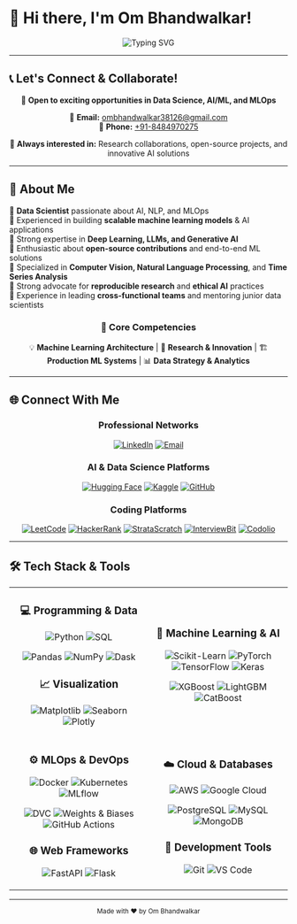 # 👋 Hi there, I'm Om Bhandwalkar!

<div align="center">

![Typing SVG](https://readme-typing-svg.herokuapp.com?font=Fira+Code&size=30&duration=3000&pause=1000&color=00D9FF&center=true&vCenter=true&width=600&height=100&lines=Data+Scientist+%F0%9F%93%8A;Deep+Learning+Engineer+%F0%9F%A7%A0;Cloud+AI+Architect+%E2%98%81%EF%B8%8F;Transforming+Data+into+Intelligence+%E2%9C%A8)

</div>

---

## 📞 Let's Connect & Collaborate!

<div align="center">

💼 **Open to exciting opportunities in Data Science, AI/ML, and MLOps**

📧 **Email:** [ombhandwalkar38126@gmail.com](mailto:ombhandwalkar38126@gmail.com)  
📱 **Phone:** [+91-8484970275](tel:+)

🤝 **Always interested in:** Research collaborations, open-source projects, and innovative AI solutions

</div>

---

## 🚀 About Me

🔹 **Data Scientist** passionate about AI, NLP, and MLOps  
🔹 Experienced in building **scalable machine learning models** & AI applications  
🔹 Strong expertise in **Deep Learning, LLMs, and Generative AI**  
🔹 Enthusiastic about **open-source contributions** and end-to-end ML solutions  
🔹 Specialized in **Computer Vision, Natural Language Processing**, and **Time Series Analysis**  
🔹 Strong advocate for **reproducible research** and **ethical AI** practices  
🔹 Experience in leading **cross-functional teams** and mentoring junior data scientists  

<div align="center">

### 🎯 Core Competencies

💡 **Machine Learning Architecture** | 🔬 **Research & Innovation** | 🏗️ **Production ML Systems** | 📊 **Data Strategy & Analytics**

</div>

---

## 🌐 Connect With Me

<div align="center">

### Professional Networks
[![LinkedIn](https://img.shields.io/badge/LinkedIn-0A66C2?style=for-the-badge&logo=linkedin&logoColor=white)](https://www.linkedin.com/in/om-bhandwalkar-867928261/)
[![Email](https://img.shields.io/badge/Email-D14836?style=for-the-badge&logo=gmail&logoColor=white)](mailto:ombhandwalkar38126@gmail.com)

### AI & Data Science Platforms
[![Hugging Face](https://img.shields.io/badge/🤗%20Hugging%20Face-FFCC00?style=for-the-badge&logoColor=black)](https://huggingface.co/OmBhandwalkar)
[![Kaggle](https://img.shields.io/badge/Kaggle-20BEFF?style=for-the-badge&logo=kaggle&logoColor=white)](https://www.kaggle.com/e29ombhandwalkar)
[![GitHub](https://img.shields.io/badge/GitHub-181717?style=for-the-badge&logo=github&logoColor=white)](https://github.com/Ombhandwalkar)

### Coding Platforms
[![LeetCode](https://img.shields.io/badge/LeetCode-FFA116?style=for-the-badge&logo=leetcode&logoColor=black)](https://leetcode.com/u/xTLO4aWwls/)
[![HackerRank](https://img.shields.io/badge/HackerRank-2EC866?style=for-the-badge&logo=hackerrank&logoColor=white)](https://www.hackerrank.com/profile/ombhandwalkar381)
[![StrataScratch](https://img.shields.io/badge/StrataScratch-000000?style=for-the-badge&logo=databricks&logoColor=white)](https://platform.stratascratch.com/user/LutherEnne1113)
[![InterviewBit](https://img.shields.io/badge/InterviewBit-1E90FF?style=for-the-badge&logo=bit&logoColor=white)](https://www.interviewbit.com/profile/om-bhandwalkar/)
[![Codolio](https://img.shields.io/badge/Codolio-FF4500?style=for-the-badge&logo=codio&logoColor=white)](https://codolio.com/profile/ombhandwalkar)

</div>

---

## 🛠️ Tech Stack & Tools

<table align="center">
<tr>
<td align="center" width="50%">

### 💻 **Programming & Data**
![Python](https://img.shields.io/badge/Python-FFD43B?style=for-the-badge&logo=python&logoColor=blue)
![SQL](https://img.shields.io/badge/SQL-005C84?style=for-the-badge&logo=mysql&logoColor=white)

![Pandas](https://img.shields.io/badge/Pandas-2C2D72?style=for-the-badge&logo=pandas&logoColor=white)
![NumPy](https://img.shields.io/badge/Numpy-777BB4?style=for-the-badge&logo=numpy&logoColor=white)
![Dask](https://img.shields.io/badge/Dask-EE6A21?style=for-the-badge&logo=dask&logoColor=white)

### 📈 **Visualization**
![Matplotlib](https://img.shields.io/badge/Matplotlib-11557C?style=for-the-badge&logo=matplotlib&logoColor=white)
![Seaborn](https://img.shields.io/badge/Seaborn-3776AB?style=for-the-badge&logo=python&logoColor=white)
![Plotly](https://img.shields.io/badge/Plotly-239120?style=for-the-badge&logo=plotly&logoColor=white)

</td>
<td align="center" width="50%">

### 🤖 **Machine Learning & AI**
![Scikit-Learn](https://img.shields.io/badge/scikit_learn-F7931E?style=for-the-badge&logo=scikit-learn&logoColor=white)
![PyTorch](https://img.shields.io/badge/PyTorch-EE4C2C?style=for-the-badge&logo=pytorch&logoColor=white)
![TensorFlow](https://img.shields.io/badge/TensorFlow-FF6F00?style=for-the-badge&logo=tensorflow&logoColor=white)
![Keras](https://img.shields.io/badge/Keras-FF0000?style=for-the-badge&logo=keras&logoColor=white)

![XGBoost](https://img.shields.io/badge/XGBoost-AA4A44?style=for-the-badge&logo=xgboost&logoColor=white)
![LightGBM](https://img.shields.io/badge/LightGBM-2E8B57?style=for-the-badge&logo=lightgbm&logoColor=white)
![CatBoost](https://img.shields.io/badge/CatBoost-FF6F00?style=for-the-badge&logo=catboost&logoColor=white)

</td>
</tr>
<tr>
<td align="center">

### ⚙️ **MLOps & DevOps**
![Docker](https://img.shields.io/badge/Docker-2CA5E0?style=for-the-badge&logo=docker&logoColor=white)
![Kubernetes](https://img.shields.io/badge/kubernetes-326ce5.svg?&style=for-the-badge&logo=kubernetes&logoColor=white)
![MLflow](https://img.shields.io/badge/MLflow-0194E2?style=for-the-badge&logo=mlflow&logoColor=white)

![DVC](https://img.shields.io/badge/DVC-945DD6?style=for-the-badge&logo=dvc&logoColor=white)
![Weights & Biases](https://img.shields.io/badge/Weights_&_Biases-FFBE00?style=for-the-badge&logo=WeightsAndBiases&logoColor=white)
![GitHub Actions](https://img.shields.io/badge/GitHub_Actions-2088FF?style=for-the-badge&logo=github-actions&logoColor=white)

### 🌐 **Web Frameworks**
![FastAPI](https://img.shields.io/badge/fastapi-109989?style=for-the-badge&logo=FASTAPI&logoColor=white)
![Flask](https://img.shields.io/badge/Flask-000000?style=for-the-badge&logo=flask&logoColor=white)

</td>
<td align="center">

### ☁️ **Cloud & Databases**
![AWS](https://img.shields.io/badge/Amazon_AWS-FF9900?style=for-the-badge&logo=amazonaws&logoColor=white)
![Google Cloud](https://img.shields.io/badge/Google_Cloud-4285F4?style=for-the-badge&logo=google-cloud&logoColor=white)

![PostgreSQL](https://img.shields.io/badge/PostgreSQL-316192?style=for-the-badge&logo=postgresql&logoColor=white)
![MySQL](https://img.shields.io/badge/MySQL-005C84?style=for-the-badge&logo=mysql&logoColor=white)
![MongoDB](https://img.shields.io/badge/MongoDB-4EA94B?style=for-the-badge&logo=mongodb&logoColor=white)

### 🔧 **Development Tools**
![Git](https://img.shields.io/badge/GIT-E44C30?style=for-the-badge&logo=git&logoColor=white)
![VS Code](https://img.shields.io/badge/Visual_Studio_Code-0078D4?style=for-the-badge&logo=visual%20studio%20code&logoColor=white)

</td>
</tr>
</table>

---

<div align="center">
<sub>Made with ❤️ by Om Bhandwalkar</sub>
</div>
